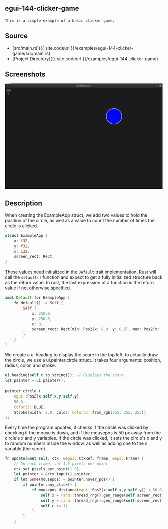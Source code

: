 
## egui-144-clicker-game
    This is a simple example of a basic clicker game.

## Source
- [src/main.rs]({{ site.codeurl }}/examples/egui-144-clicker-game/src/main.rs)
- [Project Directory]({{ site.codeurl }}/examples/egui-144-clicker-game)


## Screenshots

![Screenshot](screen1.png)

## Description

When creating the ExampleApp struct, we add two values to hold the position of the circle, as well as a value to count the number of times the circle is clicked.

```rust
struct ExampleApp {
    x: f32,
    y: f32,
    c: i32,
    screen_rect: Rect,
}
```

These values need initialized in the `Default` trait implementation. Rust will call the `default()` function and expect to get a fully initialized structure back as the return value.  In rust, the last expression of a function is the return value if not otherwise specified.

```rust
impl Default for ExampleApp {
    fn default() -> Self {
        Self {
            x: 250.0,
            y: 250.0,
            c: 0,
            screen_rect: Rect{min: Pos2{x: 0.0, y: 0.0}, max: Pos2{x: 1000.0, y: 700.0}},
        }
    }
}
```

We create a ui.heading to display the score in the top left, to actually draw the circle, we use a ui.painter.circle struct. It takes four arguments: position, radius, color, and stroke.

```rust
ui.heading(self.c.to_string()); // Displays the score
let painter = ui.painter();

painter.circle (
    egui::Pos2{x:self.x,y:self.y}, 
    50.0, 
    Color32::BLUE, 
    Stroke{width: 2.0, color: Color32::from_rgb(255, 255, 255)}
);
```

Every time the program updates, it checks if the circle was clicked by checking if the mouse is down, and if the mousepos is 50 px away from the circle's x and y variables. If the circle was clicked, it sets the circle's x and y to random numbers inside the window, as well as adding one to the c variable (the score).

```rust
fn update(&mut self, ctx: &egui::CtxRef, frame: &epi::Frame) {
    // On each frame, set 1.5 pixels per point
    ctx.set_pixels_per_point(1.5);
    let pointer = &ctx.input().pointer;
    if let Some(mousepos) = pointer.hover_pos() {
        if pointer.any_click() {
            if mousepos.distance(egui::Pos2{x:self.x,y:self.y}) < 50.0 {
                self.x = rand::thread_rng().gen_range(self.screen_rect.min.x..self.screen_rect.max.x);
                self.y = rand::thread_rng().gen_range(self.screen_rect.min.y..self.screen_rect.max.y);
                self.c += 1;
            }
        }
    }
```


